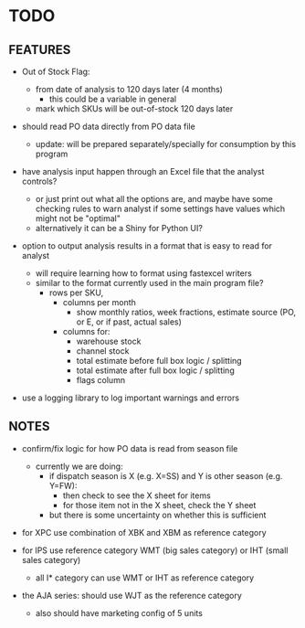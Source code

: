 # TODO

## FEATURES

- Out of Stock Flag:
  - from date of analysis to 120 days later (4 months)
    - this could be a variable in general
  - mark which SKUs will be out-of-stock 120 days later

- should read PO data directly from PO data file
  - update: will be prepared separately/specially for consumption by this program

- have analysis input happen through an Excel file that the analyst controls?
  - or just print out what all the options are, and maybe have some checking rules to warn analyst if some settings have values which might not be "optimal"
  - alternatively it can be a Shiny for Python UI?

- option to output analysis results in a format that is easy to read for analyst
  - will require learning how to format using fastexcel writers
  - similar to the format currently used in the main program file?
    - rows per SKU,
      - columns per month
        - show monthly ratios, week fractions, estimate source (PO, or E, or if past, actual sales)
      - columns for:
        - warehouse stock
        - channel stock
        - total estimate before full box logic / splitting
        - total estimate after full box logic / splitting
        - flags column

- use a logging library to log important warnings and errors

## NOTES

- confirm/fix logic for how PO data is read from season file
  - currently we are doing:
    - if dispatch season is X (e.g. X=SS) and Y is other season (e.g. Y=FW):
      - then check to see the X sheet for items
      - for those item not in the X sheet, check the Y sheet
    - but there is some uncertainty on whether this is sufficient

- for XPC use combination of XBK and XBM as reference category

- for IPS use reference category WMT (big sales category) or IHT (small sales category)
  - all I* category can use WMT or IHT as reference category

- the AJA series: should use WJT as the reference category
  - also should have marketing config of 5 units
